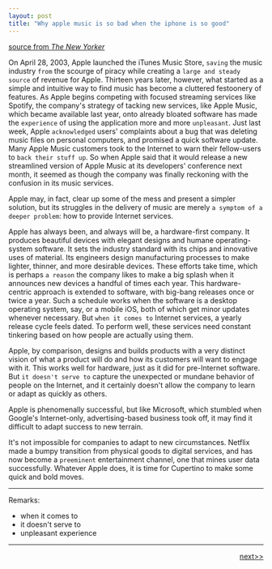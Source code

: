 ```yaml
---
layout: post
title: "Why apple music is so bad when the iphone is so good"
---
```


[source from <em>The New Yorker</em>][link]

On April 28, 2003, Apple launched the iTunes Music Store, `saving` the music industry `from` the scourge of piracy while creating a `large and steady source` of revenue for Apple. Thirteen years later,  however, what started as a simple and intuitive way to find music has become a cluttered festoonery of features. As Apple begins competing with focused streaming services like Spotify, the company's strategy of tacking new services, like Apple Music, which became available last year, onto already bloated software has made the `experience` of using the application more and more `unpleasant`. Just last week, Apple `acknowledged` users' complaints about a bug that was deleting music files on personal computers, and promised a quick software update. Many Apple Music customers took to the Internet to warn their fellow-users to `back their stuff up`. So when Apple said that it would release a new streamlined version of Apple Music at its developers' conference next month, it seemed as though the company was finally reckoning with the confusion in its music services.

Apple may, in fact, clear up some of the mess and present a simpler solution, but its struggles in the delivery of music are merely `a symptom of a deeper problem`: how to provide Internet services. 

Apple has always been, and always will be, a hardware-first company. It produces beautiful devices with elegant designs and humane operating-system software. It sets the industry standard with its chips and innovative uses of material. Its engineers design manufacturing processes to make lighter, thinner, and more desirable devices. These efforts take time, which is perhaps `a reason` the company likes to make a big splash when it announces new devices a handful of times each year. This hardware-centric approach is extended to software, with big-bang releases once or twice a year. Such a schedule works when the software is a desktop operating system, say, or a mobile iOS, both of which get minor updates whenever necessary. But `when it comes to` Internet services, a yearly release cycle feels dated. To perform well, these services need constant tinkering based on how people are actually using them.

Apple, by comparison, designs and builds products with a very distinct vision of what a product will do and how its customers will want to engage with it. This works well for hardware, just as it did for pre-Internet software. But `it doesn't serve to` capture the unexpected or mundane behavior of people on the Internet, and it certainly doesn't allow the company to learn or adapt as quickly as others.

Apple is phenomenally successful, but like Microsoft, which stumbled when Google's Internet-only, advertising-based business took off, it may find it difficult to adapt success to new terrain. 

It's not impossible for companies to adapt to new circumstances. Netflix made a bumpy transition from physical goods to digital services, and has now become a `preeminent` entertainment channel, one that mines user data successfully. Whatever Apple does, it is time for Cupertino to make some quick and bold moves.

************************************

Remarks:

* when it comes to
* it doesn't serve to
* unpleasant experience

********************************************

<div style="position: relative;"><div></div><div style="position: absolute; right: 0px; top: 0px;"><a href="http://jayhawk.ningtian.info/blogs/2016/05/23/greece-was-supposed-to-return-migrants-to-turkey">next>></a></div></div>



[link]:http://www.newyorker.com/business/currency/why-apple-music-is-so-bad-when-the-iphone-is-so-good

